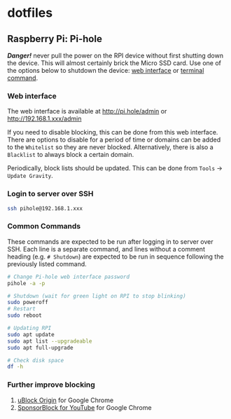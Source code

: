 # dotfiles
## Raspberry Pi: Pi-hole

***Danger!*** never pull the power on the RPI device without first shutting down the device. This will almost certainly brick the Micro SSD card. Use one of the options below to shutdown the device: [web interface](#web-interface) or [terminal command](#common-commands).

### Web interface

The web interface is available at http://pi.hole/admin or http://192.168.1.xxx/admin

If you need to disable blocking, this can be done from this web interface. There are options to disable for a period of time or domains can be added to the `Whitelist` so they are never blocked. Alternatively, there is also a `Blacklist` to always block a certain domain.

Periodically, block lists should be updated. This can be done from `Tools` -> `Update Gravity`.

### Login to server over SSH

```sh
ssh pihole@192.168.1.xxx
```

### Common Commands

These commands are expected to be run after logging in to server over SSH. Each line is a separate command, and lines without a comment heading (e.g. `# Shutdown`) are expected to be run in sequence following the previously listed command.

```sh
# Change Pi-hole web interface password
pihole -a -p

# Shutdown (wait for green light on RPI to stop blinking)
sudo poweroff
# Restart
sudo reboot

# Updating RPI
sudo apt update
sudo apt list --upgradeable
sudo apt full-upgrade

# Check disk space
df -h
```

### Further improve blocking

1. [uBlock Origin](https://chrome.google.com/webstore/detail/ublock-origin/cjpalhdlnbpafiamejdnhcphjbkeiagm) for Google Chrome
2. [SponsorBlock for YouTube](https://chrome.google.com/webstore/detail/sponsorblock-for-youtube/mnjggcdmjocbbbhaepdhchncahnbgone) for Google Chrome